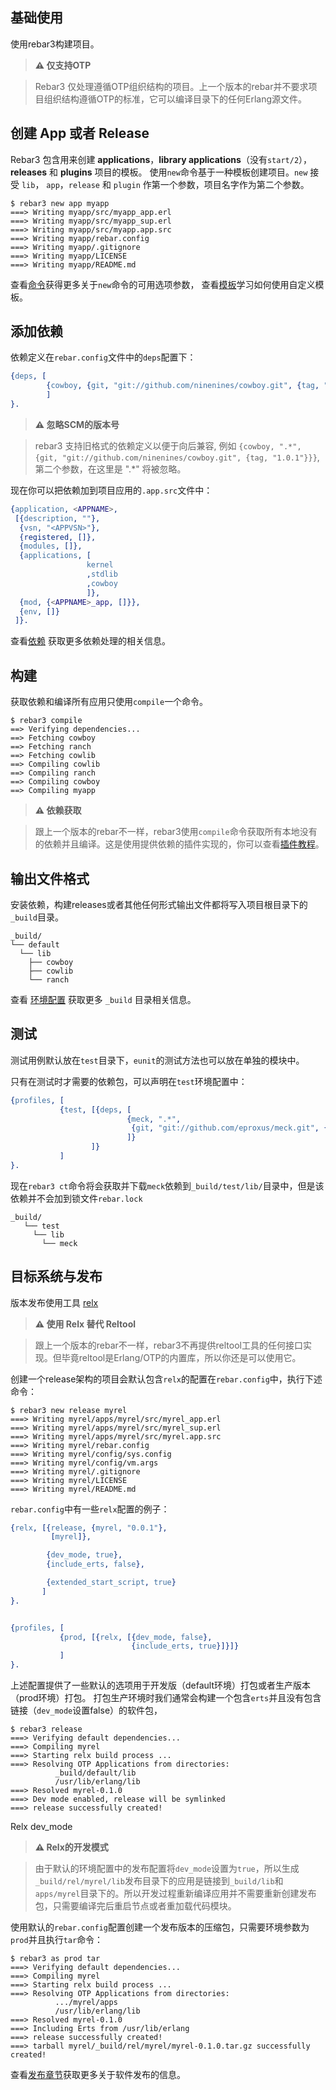 ## 基础使用

使用rebar3构建项目。

> **⚠ 仅支持OTP**

> Rebar3 仅处理遵循OTP组织结构的项目。上一个版本的rebar并不要求项目组织结构遵循OTP的标准，它可以编译目录下的任何Erlang源文件。

## 创建 App 或者 Release

Rebar3 包含用来创建 **applications**，**library applications**（没有`start/2`），**releases** 和 **plugins** 项目的模板。
使用`new`命令基于一种模板创建项目。`new` 接受 `lib`， `app`，`release` 和 `plugin` 作第一个参数，项目名字作为第二个参数。

```shell
$ rebar3 new app myapp
===> Writing myapp/src/myapp_app.erl
===> Writing myapp/src/myapp_sup.erl
===> Writing myapp/src/myapp.app.src
===> Writing myapp/rebar.config
===> Writing myapp/.gitignore
===> Writing myapp/LICENSE
===> Writing myapp/README.md
```

查看[命令](Commands.md)获得更多关于`new`命令的可用选项参数，
查看[模板](../tutorials/Templates.md)学习如何使用自定义模板。

## 添加依赖
依赖定义在`rebar.config`文件中的`deps`配置下：
```erlang
{deps, [
        {cowboy, {git, "git://github.com/ninenines/cowboy.git", {tag, "1.0.1"}}}
        ]
}.
```

> **⚠ 忽略SCM的版本号**

> rebar3 支持旧格式的依赖定义以便于向后兼容, 例如 `{cowboy, ".*", {git, "git://github.com/ninenines/cowboy.git", {tag, "1.0.1"}}}`, 第二个参数，在这里是 ".*" 将被忽略。

现在你可以把依赖加到项目应用的`.app.src`文件中：

```erlang
{application, <APPNAME>,
 [{description, ""},
  {vsn, "<APPVSN>"},
  {registered, []},
  {modules, []},
  {applications, [
                 kernel
                 ,stdlib
                 ,cowboy
                 ]},
  {mod, {<APPNAME>_app, []}},
  {env, []}
 ]}.
```

查看[依赖](Dependencies.md) 获取更多依赖处理的相关信息。

## 构建

获取依赖和编译所有应用只使用`compile`一个命令。

```shell
$ rebar3 compile
==> Verifying dependencies...
==> Fetching cowboy
==> Fetching ranch
==> Fetching cowlib
==> Compiling cowlib
==> Compiling ranch
==> Compiling cowboy
==> Compiling myapp
```

> **⚠ 依赖获取**

> 跟上一个版本的rebar不一样，rebar3使用`compile`命令获取所有本地没有的依赖并且编译。这是使用提供依赖的插件实现的，你可以查看[插件教程](Plugins.md)。

## 输出文件格式
安装依赖，构建releases或者其他任何形式输出文件都将写入项目根目录下的`_build`目录。

```shell
_build/
└── default
  └── lib  
    ├── cowboy
    ├── cowlib
    └── ranch
```

查看 [环境配置](Profiles.md) 获取更多 `_build` 目录相关信息。

## 测试
测试用例默认放在`test`目录下，`eunit`的测试方法也可以放在单独的模块中。

只有在测试时才需要的依赖包，可以声明在`test`环境配置中：
```erlang
{profiles, [
           {test, [{deps, [
                          {meck, ".*",
                           {git, "git://github.com/eproxus/meck.git", {tag, "0.8.2"}}}
                          ]}
                  ]}
           ]
}.

```

现在`rebar3 ct`命令将会获取并下载`meck`依赖到`_build/test/lib/`目录中，但是该依赖并不会加到锁文件`rebar.lock`

```
_build/
   └── test
     └── lib
       └── meck
```

## 目标系统与发布

版本发布使用工具 [relx](https://github.com/erlware/relx)

> **⚠ 使用 Relx 替代 Reltool**

> 跟上一个版本的rebar不一样，rebar3不再提供reltool工具的任何接口实现。但毕竟reltool是Erlang/OTP的内置库，所以你还是可以使用它。

创建一个release架构的项目会默认包含`relx`的配置在`rebar.config`中，执行下述命令：

```shell
$ rebar3 new release myrel
===> Writing myrel/apps/myrel/src/myrel_app.erl
===> Writing myrel/apps/myrel/src/myrel_sup.erl
===> Writing myrel/apps/myrel/src/myrel.app.src
===> Writing myrel/rebar.config
===> Writing myrel/config/sys.config
===> Writing myrel/config/vm.args
===> Writing myrel/.gitignore
===> Writing myrel/LICENSE
===> Writing myrel/README.md
```

`rebar.config`中有一些`relx`配置的例子：

```erlang
{relx, [{release, {myrel, "0.0.1"},
         [myrel]},

        {dev_mode, true},
        {include_erts, false},

        {extended_start_script, true}
       ]
}.


{profiles, [
           {prod, [{relx, [{dev_mode, false},
                           {include_erts, true}]}]}
           ]
}.

```

上述配置提供了一些默认的选项用于开发版（default环境）打包或者生产版本（prod环境）打包。
打包生产环境时我们通常会构建一个包含`erts`并且没有包含链接（`dev_mode`设置false）的软件包，

```shell
$ rebar3 release
===> Verifying default dependencies...
===> Compiling myrel
===> Starting relx build process ...
===> Resolving OTP Applications from directories:          
          _build/default/lib
          /usr/lib/erlang/lib
===> Resolved myrel-0.1.0
===> Dev mode enabled, release will be symlinked
===> release successfully created!
```

Relx dev_mode
> **⚠ Relx的开发模式**

> 由于默认的环境配置中的发布配置将`dev_mode`设置为`true`，所以生成`_build/rel/myrel/lib`发布目录下的应用是链接到`_build/lib`和`apps/myrel`目录下的。所以开发过程重新编译应用并不需要重新创建发布包，只需要编译完后重启节点或者重加载代码模块。

使用默认的`rebar.config`配置创建一个发布版本的压缩包，只需要环境参数为`prod`并且执行`tar`命令：

```shell
$ rebar3 as prod tar
===> Verifying default dependencies...
===> Compiling myrel
===> Starting relx build process ...
===> Resolving OTP Applications from directories:
          .../myrel/apps
          /usr/lib/erlang/lib
===> Resolved myrel-0.1.0
===> Including Erts from /usr/lib/erlang
===> release successfully created!
===> tarball myrel/_build/rel/myrel/myrel-0.1.0.tar.gz successfully created!
```

查看[发布章节](Releases.md)获取更多关于软件发布的信息。


